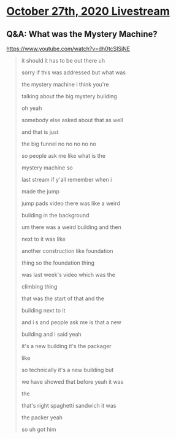 # [October 27th, 2020 Livestream](../2020-10-27.md)
## Q&A: What was the Mystery Machine?
https://www.youtube.com/watch?v=dh0tcSlSjNE
> it should it has to be out there uh
>
> sorry if this was addressed but what was
>
> the mystery machine i think you're
>
> talking about the big mystery building
>
> oh yeah
>
> somebody else asked about that as well
>
> and that is just
>
> the big funnel no no no no no
>
> so people ask me like what is the
>
> mystery machine so
>
> last stream if y'all remember when i
>
> made the jump
>
> jump pads video there was like a weird
>
> building in the background
>
> um there was a weird building and then
>
> next to it was like
>
> another construction like foundation
>
> thing so the foundation thing
>
> was last week's video which was the
>
> climbing thing
>
> that was the start of that and the
>
> building next to it
>
> and i s and people ask me is that a new
>
> building and i said yeah
>
> it's a new building it's the packager
>
> like
>
> so technically it's a new building but
>
> we have showed that before yeah it was
>
> the
>
> that's right spaghetti sandwich it was
>
> the packer yeah
>
> so uh got him
>
